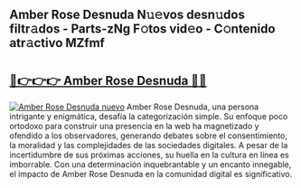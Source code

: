 ## Amber Rose Desnuda N𝚞𝚎vos desn𝚞dos filtr𝚊dos - Parts-zNg F𝚘tos vid𝚎o - C𝚘ntenido atr𝚊ctivo MZfmf

# <h2><a href="http://mb6qro.tromn.icu/?c=Amber+Rose+Desnuda">🔗👉👉👉 Amber Rose Desnuda 🔗🔗</a></h2>

[![Amber Rose Desnuda nuevo](https://i.imgur.com/pEAQMta.gif)](http://mb6qro.tromn.icu/?c=Amber+Rose+Desnuda)
Amber Rose Desnuda, una persona intrigante y enigmática, desafía la categorización simple. Su enfoque poco ortodoxo para construir una presencia en la web ha magnetizado y ofendido a los observadores, generando debates sobre el consentimiento, la moralidad y las complejidades de las sociedades digitales. A pesar de la incertidumbre de sus próximas acciones, su huella en la cultura en línea es imborrable. Con una determinación inquebrantable y un encanto innegable, el impacto de Amber Rose Desnuda en la comunidad digital es significativo.
